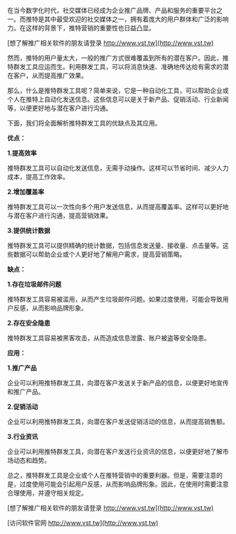 在当今数字化时代，社交媒体已经成为企业推广品牌、产品和服务的重要平台之一。而推特是其中最受欢迎的社交媒体之一，拥有着庞大的用户群体和广泛的影响力。在这样的背景下，推特营销的重要性也日益凸显。

[想了解推广相关软件的朋友请登录 http://www.vst.tw](http://www.vst.tw)

然而，推特的用户量太大，一般的推广方式很难覆盖到所有的潜在客户。因此，推特群发工具应运而生。利用群发工具，可以将消息快速、准确地传达给有需求的潜在客户，从而提高推广效果。

那么，什么是推特群发工具呢？简单来说，它是一种自动化工具，可以帮助企业或个人在推特上自动化发送信息。这些信息可以是关于新产品、促销活动、行业新闻等，以便更好地与潜在客户进行沟通。

下面，我们将全面解析推特群发工具的优缺点及其应用。

**优点：**

**1.提高效率**

推特群发工具可以自动化发送信息，无需手动操作。这样可以节省时间、减少人力成本，提高工作效率。

**2.增加覆盖率**

推特群发工具可以一次性向多个用户发送信息，从而提高覆盖率。这样可以更好地与潜在客户进行沟通，提高营销效果。

**3.提供统计数据**

推特群发工具可以提供精确的统计数据，包括信息发送量、接收量、点击量等。这些数据可以帮助企业或个人更好地了解用户需求，提高营销策略。

**缺点：**

**1.存在垃圾邮件问题**

推特群发工具容易被滥用，从而产生垃圾邮件问题。如果过度使用，可能会导致用户反感，从而影响品牌形象。

**2.存在安全隐患**

推特群发工具容易被黑客攻击，从而造成信息泄露、账户被盗等安全隐患。

**应用：**

**1.推广产品**

企业可以利用推特群发工具，向潜在客户发送关于新产品的信息，以便更好地宣传和推广产品。

**2.促销活动**

企业可以利用推特群发工具，向潜在客户发送促销活动的信息，从而提高销售额。

**3.行业资讯**

企业可以利用推特群发工具，向潜在客户发送行业资讯的信息，以便更好地了解市场动态和趋势。

总之，推特群发工具是企业或个人在推特营销中的重要利器。但是，需要注意的是，过度使用可能会引起用户反感，从而影响品牌形象。因此，在使用时需要注意合理使用，并遵守相关规定。

[想了解推广相关软件的朋友请登录 http://www.vst.tw](http://www.vst.tw)


[访问软件官网 http://www.vst.tw](http://www.vst.tw)
